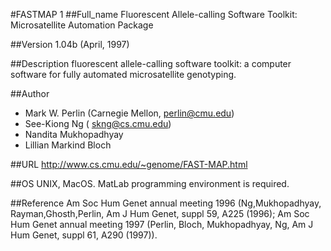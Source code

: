 #FASTMAP 1
##Full_name
Fluorescent Allele-calling Software Toolkit: Microsatellite Automation Package

##Version
1.04b (April, 1997)

##Description
fluorescent allele-calling software toolkit: a computer software for fully automated microsatellite genotyping.

##Author
* Mark W. Perlin (Carnegie Mellon, perlin@cmu.edu)
* See-Kiong Ng ( skng@cs.cmu.edu)
* Nandita Mukhopadhyay
* Lillian Markind Bloch

##URL
http://www.cs.cmu.edu/~genome/FAST-MAP.html

##OS
UNIX, MacOS. MatLab programming environment is required.

##Reference
Am Soc Hum Genet annual meeting 1996 (Ng,Mukhopadhyay, Rayman,Ghosth,Perlin, Am J Hum Genet, suppl 59, A225 (1996); Am Soc Hum Genet annual meeting 1997 (Perlin, Bloch, Mukhopadhyay, Ng, Am J Hum Genet, suppl 61, A290 (1997)).


